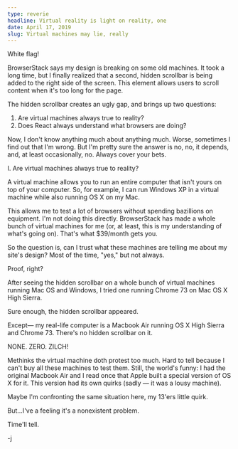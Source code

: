 ```yaml
---
type: reverie
headline: Virtual reality is light on reality, one
date: April 17, 2019
slug: Virtual machines may lie, really
---
```


White flag!

BrowserStack says my design is breaking on some old machines. It took a long time, but I finally realized that a second, hidden scrollbar is being added to the right side of the screen. This element allows users to scroll content when it's too long for the page. 

The hidden scrollbar creates an ugly gap, and brings up two questions: 

1. Are virtual machines always true to reality?
2. Does React always understand what browsers are doing?

Now, I don't know anything much about anything much. Worse, sometimes I find out that I'm wrong. But I'm pretty sure the answer is no, no, it depends, and, at least occasionally, no. Always cover your bets.

I. Are virtual machines always true to reality?

A virtual machine allows you to run an entire computer that isn't yours on top of your computer. So, for example, I can run Windows XP in a virtual machine while also running OS X on my Mac.

This allows me to test a lot of browsers without spending bazillions on equipment. I'm not doing this directly. BrowserStack has made a whole bunch of virtual machines for me (or, at least, this is my understanding of what's going on). That's what $39/month gets you.

So the question is, can I trust what these machines are telling me about my site's design? Most of the time, "yes," but not always.

Proof, right? 

After seeing the hidden scrollbar on a whole bunch of virtual machines running Mac OS and Windows, I tried one running Chrome 73 on Mac OS X High Sierra. 

Sure enough, the hidden scrollbar appeared.

Except— my real-life computer is a Macbook Air running OS X High Sierra and Chrome 73. There's no hidden scrollbar on it.

NONE. ZERO. ZILCH!

Methinks the virtual machine doth protest too much. Hard to tell because I can't buy all these machines to test them. Still, the world's funny: I had the original Macbook Air and I read once that Apple built a special version of OS X for it. This version had its own quirks (sadly — it was a lousy machine).

Maybe I'm confronting the same situation here, my 13'ers little quirk.

But...I've a feeling it's a nonexistent problem.

Time'll tell.

-j

